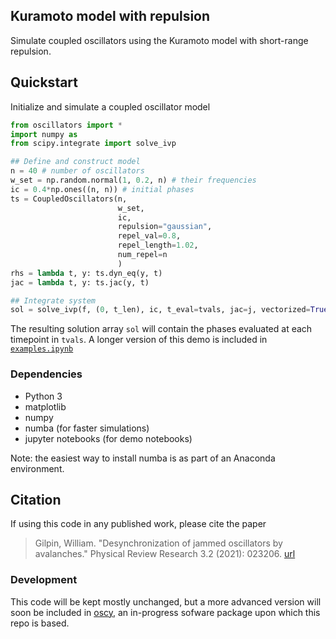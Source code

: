 ## Kuramoto model with repulsion

Simulate coupled oscillators using the Kuramoto model with short-range repulsion.

## Quickstart

Initialize and simulate a coupled oscillator model

```python
from oscillators import *
import numpy as 
from scipy.integrate import solve_ivp

## Define and construct model
n = 40 # number of oscillators
w_set = np.random.normal(1, 0.2, n) # their frequencies
ic = 0.4*np.ones((n, n)) # initial phases
ts = CoupledOscillators(n, 
                        w_set, 
                        ic, 
                        repulsion="gaussian",
                        repel_val=0.8, 
                        repel_length=1.02, 
                        num_repel=n
                        )
rhs = lambda t, y: ts.dyn_eq(y, t)
jac = lambda t, y: ts.jac(y, t)

## Integrate system
sol = solve_ivp(f, (0, t_len), ic, t_eval=tvals, jac=j, vectorized=True, method="LSODA", max_step=1e-4)
```

The resulting solution array `sol` will contain the phases evaluated at each timepoint in `tvals`. A longer version of this demo is included in [`examples.ipynb`](examples.ipynb)


### Dependencies

+ Python 3
+ matplotlib
+ numpy
+ numba (for faster simulations)
+ jupyter notebooks (for demo notebooks)

Note: the easiest way to install numba is as part of an Anaconda environment.

## Citation

If using this code in any published work, please cite the paper

> Gilpin, William. "Desynchronization of jammed oscillators by avalanches." Physical Review Research 3.2 (2021): 023206. [url](https://journals.aps.org/prresearch/abstract/10.1103/PhysRevResearch.3.023206)


### Development

This code will be kept mostly unchanged, but a more advanced version will soon be included in [oscy](https://github.com/williamgilpin/oscy), an in-progress sofware package upon which this repo is based.